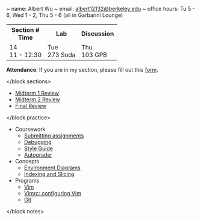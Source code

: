 ~ name: Albert Wu
~ email: albert12132@berkeley.edu
~ office hours: Tu 5 - 6, Wed 1 - 2, Thu 5 - 6 (all in Garbarini Lounge)

<block sections>

<table>
  <tr>
    <th>Section #<br/>Time</th>
    <th>Lab</th>
    <th>Discussion</th>
  </tr>
  <tr>
    <td>14<br/>11 - 12:30</td>
    <td>Tue<br/>273 Soda</td>
    <td>Thu<br/>103 GPB</td>
  </tr>
</table>

**Attendance**: If you are in my section, please fill out this
[form](http://goo.gl/forms/Zuw6YSrKxS).

</block sections>

<block practice>

* [Midterm 1 Review](review/mt1)
* [Midterm 2 Review](review/mt2)
* [Final Review](review/final)

</block practice>

<block notes>

* Coursework
    * [Submitting assignments](notes/submission)
    * [Debugging](notes/debugging)
    * [Style Guide](notes/style_guide)
    * [Autograder](notes/autograder)
* Concepts
    * [Environment Diagrams](notes/environments)
    * [Indexing and Slicing](notes/indexing)
* Programs
    * [Vim](notes/vim)
    * [Vimrc: configuring Vim](notes/vimrc)
    * [Git](notes/git)

</block notes>
